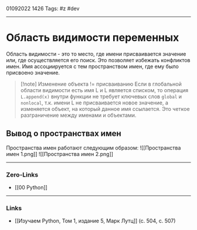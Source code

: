 01092022 1426
Tags: #z #dev

---
# Область видимости переменных

Область видимости - это то место, где имени присваивается значение или, где осуществляется его поиск. Это позволяет избежать конфликтов имен.
Имя ассоциируется с тем пространством имен, где ему было присвоено значение.

>[!note] Изменение объекта != присваиванию
> Если в глобальной области видимости есть имя L и L является списком, то операция `L.append(x)` внутри функции не требует ключевых слов `global` и `nonlocal`, т.к. имени L не присваивается новое значение, а изменяется объект, на который данное имя ссылается. Это четкое разграничение между именами и объектами.

## Вывод о пространствах имен

Пространства имен работают следующим образом:
![[Пространства имен 1.png]]
![[Пространства имен 2.png]]

---
### Zero-Links
- [[00 Python]]

---
### Links
- [[Изучаем Python, Том 1, издание 5, Марк Лутц]] (с. 504, с. 507)